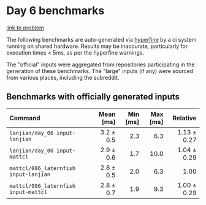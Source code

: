 # Day 6 benchmarks

[link to problem](http://adventofcode.com/2021/day/6)

The following benchmarks are auto-generated via [hyperfine](https://github.com/sharkdp/hyperfine) by a ci system running on shared hardware. Results may be inaccurate, particularly for execution times < 5ms, as per the hyperfine warnings.

The "official" inputs were aggregated from repositories participating in the generation of these benchmarks. The "large" inputs (if any) were sourced from various places, including the subreddit.

## Benchmarks with officially generated inputs
| Command | Mean [ms] | Min [ms] | Max [ms] | Relative |
|:---|---:|---:|---:|---:|
| `lanjian/day_06 input-lanjian` | 3.2 ± 0.5 | 2.3 | 6.3 | 1.13 ± 0.27 |
| `lanjian/day_06 input-mattcl` | 2.9 ± 0.6 | 1.7 | 10.0 | 1.04 ± 0.29 |
| `mattcl/006_laternfish input-lanjian` | 2.8 ± 0.5 | 2.0 | 6.3 | 1.00 |
| `mattcl/006_laternfish input-mattcl` | 2.8 ± 0.7 | 1.9 | 9.3 | 1.00 ± 0.29 |
